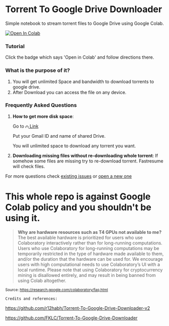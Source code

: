 # Torrent To Google Drive Downloader

Simple notebook to stream torrent files to Google Drive using Google Colab.

<a href="https://colab.research.google.com/gist/priyaranjankumar/211e675a4ff935b52ec20fd36991ecbe/cloud_torrent_downloader.ipynb" target="_parent"><img src="https://colab.research.google.com/assets/colab-badge.svg" alt="Open In Colab"/></a>

### Tutorial

Click the badge which says 'Open in Colab' and follow directions there.

### What is the purpose of it?

1. You will get unlimited Space and bandwidth to download torrents to google drive.
2. After Download you can access the file on any device.

### Frequently Asked Questions

1.  **How to get more disk space**:

    Go to <a href="http://td.fastio.me/" target="_parent"><img src="https://www.svgrepo.com/show/176750/google-drive-social-media.svg" width="10" height="10" alt="Open In Colab"/> Link</a>

    Put your Gmail ID and name of shared Drive.

    You will unlimited space to download any torrent you want.

2.  **Downloading missing files without re-downloading whole torrent**: If somehow some files are missing try to re-download torrent. Fastresume will check files.

For more questions check [existing issues](https://github.com/FKLC/Torrent-To-Google-Drive-Downloader/issues) or [open a new one](https://github.com/FKLC/Torrent-To-Google-Drive-Downloader/issues/new)

# This whole repo is against Google Colab policy and you shouldn't be using it.

> **Why are hardware resources such as T4 GPUs not available to me?**
> The best available hardware is prioritized for users who use Colaboratory interactively rather than for long-running computations. Users who use Colaboratory for long-running computations may be temporarily restricted in the type of hardware made available to them, and/or the duration that the hardware can be used for. We encourage users with high computational needs to use Colaboratory’s UI with a local runtime.
> Please note that using Colaboratory for cryptocurrency mining is disallowed entirely, and may result in being banned from using Colab altogether.

<sub>Source: https://research.google.com/colaboratory/faq.html</sub>

`Credits and references:`

https://github.com/r12habh/Torrent-To-Google-Drive-Downloader-v2

https://github.com/FKLC/Torrent-To-Google-Drive-Downloader
